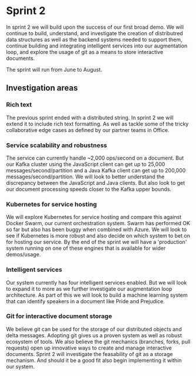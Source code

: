 # Sprint 2

In sprint 2 we will build upon the success of our first broad demo. We will continue to build, understand, and
investigate the creation of distributred data structures as well as the backend systems needed to support them,
continue building and integrating intelligent services into our augmentation loop, and explore the usage of git as a
means to store interactive documents.

The sprint will run from June to August.

## Investigation areas

### Rich text

The previous sprint ended with a distributed string. In sprint 2 we will extend it to include rich text formatting. As
well as tackle some of the tricky collaborative edge cases as defined by our partner teams in Office.

### Service scalability and robustness

The service can currently handle ~2,000 ops/second on a document. But our Kafka cluster using the JavaScript client can
get up to 25,000 messages/second/partition and a Java Kafka client can get up to 200,000 messages/second/partition.
We will look to better understand the discrepancy between the JavaScript and Java clients. But also look to get
our document processing speeds closer to the Kafka upper bounds.   

### Kubernetes for service hosting

We will explore Kubernetes for service hosting and compare this against Docker Swarm, our current orchestration system.
Swarm has performed OK so far but also has been buggy when combined with Azure. We will look to see if Kubernetes
is more robust and also decide on which system to bet on for hosting our service. By the end of the sprint we will
have a 'production' system running on one of these engines that is available for wider demos/usage.

### Intelligent services

Our system currently has four intelligent services enabled. But we will look to expand it to more as we further
investigate our augmentation loop architecture. As part of this we will look to build a machine learning system
that can identify speakers in a document like Pride and Prejudice.

### Git for interactive document storage

We believe git can be used for the storage of our distributed objects and delta messages. Adopting git gives us a
proven system as well as robust ecosystem of tools. We also believe the git mechanics (branches, forks, pull requests)
open up innovative ways to create and manage interactive documents. Sprint 2 will investigate the feasability of git
as a storage mechanism. And should it be a good fit also begin implementing it within our system.